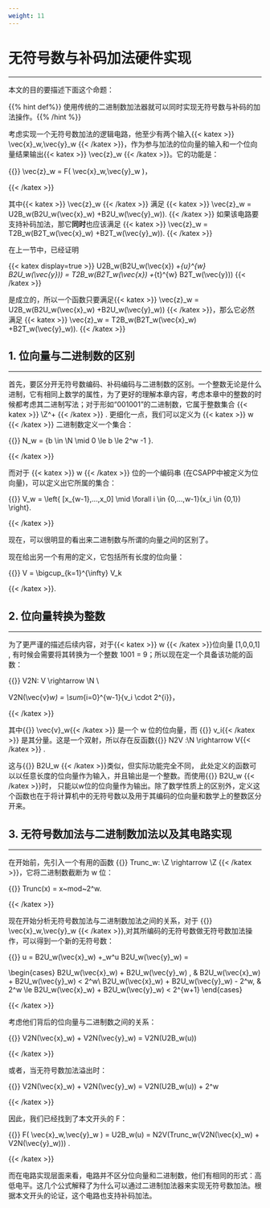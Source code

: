 ```yaml
---
weight: 11
---
```


# 无符号数与补码加法硬件实现

---

本文的目的要描述下面这个命题：

{{% hint def%}} 使用传统的二进制数加法器就可以同时实现无符号数与补码的加法操作。{{% /hint %}}

考虑实现一个无符号数加法的逻辑电路，他至少有两个输入{{< katex >}} \vec{x}_w,\vec{y}_w {{< /katex >}}，作为参与加法的位向量的输入和一个位向量结果输出{{< katex >}} \vec{z}_w {{< /katex >}}。它的功能是：

{{<katex display=true >}} 
\vec{z}_w = F( \vec{x}_w,\vec{y}_w )，

 {{< /katex >}}

 其中{{< katex >}} \vec{z}_w {{< /katex >}} 满足 {{< katex >}} \vec{z}_w  = U2B_w(B2U_w(\vec{x}_w) +B2U_w(\vec{y}_w)). {{< /katex >}} 如果该电路要支持补码加法，那它**同时**也应该满足  {{< katex >}} \vec{z}_w  = T2B_w(B2T_w(\vec{x}_w) +B2T_w(\vec{y}_w)). {{< /katex >}}

在上一节中，已经证明

{{< katex display=true >}}
U2B_w(B2U_w(\vec{x}) +_{u}^{w} B2U_w(\vec{y})) = T2B_w(B2T_w(\vec{x}) +_{t}^{w} B2T_w(\vec{y}))
{{< /katex >}}

是成立的，所以一个函数只要满足{{< katex >}} \vec{z}_w  = U2B_w(B2U_w(\vec{x}_w) +B2U_w(\vec{y}_w)) {{< /katex >}}，那么它必然满足 {{< katex >}} \vec{z}_w  = T2B_w(B2T_w(\vec{x}_w) +B2T_w(\vec{y}_w)). {{< /katex >}}

## 1. 位向量与二进制数的区别

---

首先，要区分开无符号数编码、补码编码与二进制数的区别。一个整数无论是什么进制，它有相同上数学的属性，为了更好的理解本章内容，考虑本章中的整数的时候都考虑其二进制写法；对于形如“001001”的二进制数，它属于整数集合  {{< katex >}} \Z^+  {{< /katex >}} . 更细化一点，我们可以定义为 {{< katex >}} w  {{< /katex >}} 二进制数定义一个集合：

{{<katex display=true >}} 
N_w = \{b \in \N \mid  0 \le b \le  2^w -1 \}.

 {{< /katex >}}

而对于 {{< katex >}} w  {{< /katex >}} 位的一个编码串 (在CSAPP中被定义为位向量)，可以定义出它所属的集合：

{{<katex display=true >}} 
V_w = \left\{ [x_{w-1},...,x_0] \mid \forall i \in \{0,...,w-1\}(x_i \in {0,1}) \right\}.

 {{< /katex >}}

现在，可以很明显的看出来二进制数与所谓的向量之间的区别了。

现在给出另一个有用的定义，它包括所有长度的位向量：

{{<katex display=true >}} 
V = \bigcup_{k=1}^{\infty} V_k

 {{< /katex >}}.



## 2. 位向量转换为整数

---

为了更严谨的描述后续内容，对于{{< katex >}} w  {{< /katex >}}位向量 [1,0,0,1] , 有时候会需要将其转换为一个整数 1001 = 9；所以现在定一个具备该功能的函数：

{{<katex display=true >}} 
V2N: V \rightarrow \N  \\

V2N(\vec{v}_w) = \sum_{i=0}^{w-1}{v_i \cdot 2^{i}}，

 {{< /katex >}}

其中{{<katex>}} \vec{v}_w{{< /katex >}} 是一个 w 位的位向量，而 {{<katex>}} v_i{{< /katex >}} 是其分量。这是一个双射，所以存在反函数{{<katex>}} N2V :\N \rightarrow V{{< /katex >}} .

这与{{<katex>}} B2U_w {{< /katex >}}类似，但实际功能完全不同， 此处定义的函数可以以任意长度的位向量作为输入，并且输出是一个整数。而使用{{<katex>}} B2U_w {{< /katex >}}时， 只能以w位的位向量作为输出。除了数学性质上的区别外，定义这个函数也在于将计算机中的无符号数以及用于其编码的位向量和数学上的整数区分开来。

## 3. 无符号数加法与二进制数加法以及其电路实现

---

在开始前，先引入一个有用的函数 {{<katex>}} Trunc_w: \Z \rightarrow \Z {{< /katex >}}，它将二进制数截断为 w 位：

{{<katex display=true >}} 
Trunc(x) = x~mod~2^w.

 {{< /katex >}}

现在开始分析无符号数加法与二进制数加法之间的关系，对于 {{<katex>}} \vec{x}_w,\vec{y}_w {{< /katex >}},对其所编码的无符号数做无符号数加法操作，可以得到一个新的无符号数：

{{<katex display=true >}} 
u = B2U_w(\vec{x}_w) +_w^u B2U_w(\vec{y}_w) = 

\begin{cases}
B2U_w(\vec{x}_w) + B2U_w(\vec{y}_w) ,                   & B2U_w(\vec{x}_w) + B2U_w(\vec{y}_w)  < 2^w\\
B2U_w(\vec{x}_w) + B2U_w(\vec{y}_w) - 2^w,         & 2^w \le B2U_w(\vec{x}_w) + B2U_w(\vec{y}_w) < 2^{w+1} 
\end{cases}

 {{< /katex >}}

考虑他们背后的位向量与二进制数之间的关系：

{{<katex display=true >}} 
V2N(\vec{x}_w) + V2N(\vec{y}_w) = V2N(U2B_w(u)) 

 {{< /katex >}}

或者，当无符号数加法溢出时：

{{<katex display=true >}} 
V2N(\vec{x}_w) + V2N(\vec{y}_w) = V2N(U2B_w(u)) + 2^w

 {{< /katex >}}

因此，我们已经找到了本文开头的 F：

{{<katex display=true >}} 
 F( \vec{x}_w,\vec{y}_w ) = U2B_w(u) =  N2V(Trunc_w(V2N(\vec{x}_w) + V2N(\vec{y}_w))) .

 {{< /katex >}}

而在电路实现层面来看，电路并不区分位向量和二进制数，他们有相同的形式：高低电平。这几个公式解释了为什么可以通过二进制加法器来实现无符号数加法。根据本文开头的论证，这个电路也支持补码加法。
